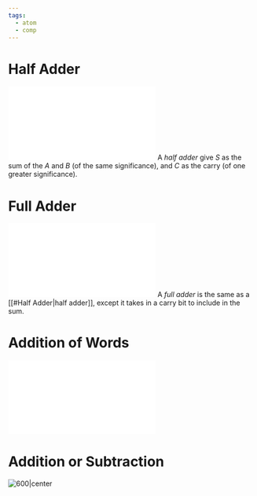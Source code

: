 ```yaml
---
tags:
  - atom
  - comp
---
```

# Half Adder
![450|center](half-adder.excalidraw.md)
A *half adder* give $S$ as the sum of the $A$ and $B$ (of the same significance), and $C$ as the carry (of one greater significance).
# Full Adder
![600|center](full-adder.excalidraw.md)
A *full adder* is the same as a [[#Half Adder|half adder]], except it takes in a carry bit to include in the sum.
# Addition of Words
![300|center](full-adders.excalidraw.md)
# Addition or Subtraction
![600|center](addition-or-subraction.excalidraw)